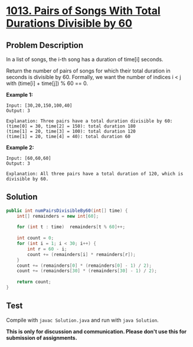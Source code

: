 # [1013. Pairs of Songs With Total Durations Divisible by 60][title]

## Problem Description

In a list of songs, the i-th song has a duration of time[i] seconds. 

Return the number of pairs of songs for which their total duration in seconds is divisible by 60.  Formally, we want the number of indices i < j with (time[i] + time[j]) % 60 == 0.

**Example 1:**

```
Input: [30,20,150,100,40]
Output: 3

Explanation: Three pairs have a total duration divisible by 60:
(time[0] = 30, time[2] = 150): total duration 180
(time[1] = 20, time[3] = 100): total duration 120
(time[1] = 20, time[4] = 40): total duration 60
```

**Example 2:**

```
Input: [60,60,60]
Output: 3

Explanation: All three pairs have a total duration of 120, which is divisible by 60.
```

## Solution

```java
public int numPairsDivisibleBy60(int[] time) {
    int[] remainders = new int[60];
    
    for (int t : time)  remainders[t % 60]++;
    
    int count = 0;
    for (int i = 1; i < 30; i++) {
        int r = 60 - i;
        count += (remainders[i] * remainders[r]);
    }
    count += (remainders[0] * (remainders[0] - 1) / 2);
    count += (remainders[30] * (remainders[30] - 1) / 2);
    
    return count;
}
```

## Test

Compile with `javac Solution.java` and run with `java Solution`.

**This is only for discussion and communication. Please don't use this for submission of assignments.**

[title]: https://leetcode.com/problems/pairs-of-songs-with-total-durations-divisible-by-60/